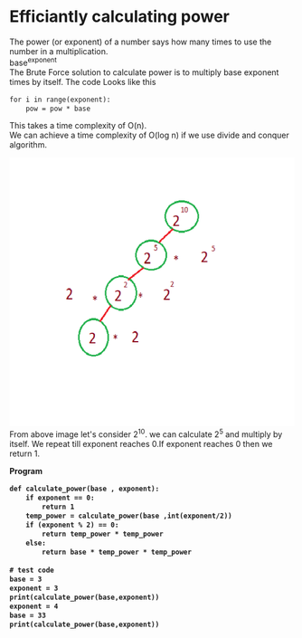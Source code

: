 # Efficiantly calculating power
The power (or exponent) of a number says how many times to use the number in a multiplication.  
base<sup>exponent</sup>  
The Brute Force solution to calculate power is to multiply base exponent times by itself. 
The code Looks like this

    for i in range(exponent):
		pow = pow * base

This takes a time complexity of O(n).  
We can achieve a time complexity of O(log n) if we use divide and conquer algorithm.
<div align='center'>
    <img src='power.png'/>
</div> 
From above image let's consider 2<sup>10</sup>. we can calculate 2<sup>5</sup> and multiply by itself. We repeat till exponent reaches 0.If exponent reaches 0 then we return 1.      
  
<b>Program<b>  

    def calculate_power(base , exponent):
        if exponent == 0:
            return 1
        temp_power = calculate_power(base ,int(exponent/2))
        if (exponent % 2) == 0:
            return temp_power * temp_power
        else:
            return base * temp_power * temp_power

    # test code
    base = 3
    exponent = 3
    print(calculate_power(base,exponent))
    exponent = 4
    base = 33
    print(calculate_power(base,exponent))

